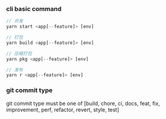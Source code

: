 ### cli basic command

```javascript
// 开发
yarn start <app[--feature]> [env]

// 打包
yarn build <app[--feature]> [env]

// 压缩打包
yarn pkg <app[--feature]> [env]

// 发布
yarn r <app[--feature]> [env]
```

### git commit type

git commit type must be one of [build, chore, ci, docs, feat, fix, improvement, perf, refactor, revert, style, test]
